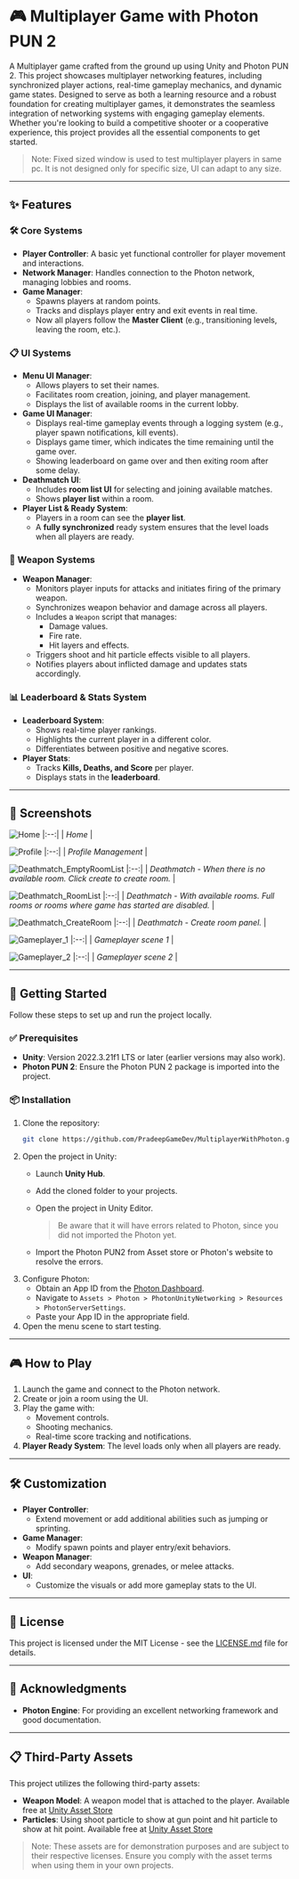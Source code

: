 # 🎮 Multiplayer Game with Photon PUN 2

A Multiplayer game crafted from the ground up using Unity and Photon PUN 2. This project showcases multiplayer networking features, including synchronized player actions, real-time gameplay mechanics, and dynamic game states. Designed to serve as both a learning resource and a robust foundation for creating multiplayer games, it demonstrates the seamless integration of networking systems with engaging gameplay elements. Whether you're looking to build a competitive shooter or a cooperative experience, this project provides all the essential components to get started.

> Note: Fixed sized window is used to test multiplayer players in same pc. It is not designed only for specific size, UI can adapt to any size.

---

## ✨ Features

### 🛠 Core Systems
- **Player Controller**: A basic yet functional controller for player movement and interactions.
- **Network Manager**: Handles connection to the Photon network, managing lobbies and rooms.
- **Game Manager**: 
  - Spawns players at random points.
  - Tracks and displays player entry and exit events in real time.
  - Now all players follow the **Master Client** (e.g., transitioning levels, leaving the room, etc.).

### 📋 UI Systems
- **Menu UI Manager**:
  - Allows players to set their names.
  - Facilitates room creation, joining, and player management.
  - Displays the list of available rooms in the current lobby.
- **Game UI Manager**:
  - Displays real-time gameplay events through a logging system (e.g., player spawn notifications, kill events).
  - Displays game timer, which indicates the time remaining until the game over.
  - Showing leaderboard on game over and then exiting room after some delay.
- **Deathmatch UI**:
  - Includes **room list UI** for selecting and joining available matches.
  - Shows **player list** within a room.
- **Player List & Ready System**:
  - Players in a room can see the **player list**.
  - A **fully synchronized** ready system ensures that the level loads when all players are ready.

### 🔫 Weapon Systems
- **Weapon Manager**:
  - Monitors player inputs for attacks and initiates firing of the primary weapon.
  - Synchronizes weapon behavior and damage across all players.
  - Includes a `Weapon` script that manages:
    - Damage values.
    - Fire rate.
    - Hit layers and effects.
  - Triggers shoot and hit particle effects visible to all players.
  - Notifies players about inflicted damage and updates stats accordingly.

### 📊 Leaderboard & Stats System
- **Leaderboard System**:
  - Shows real-time player rankings.
  - Highlights the current player in a different color.
  - Differentiates between positive and negative scores.
- **Player Stats**:
  - Tracks **Kills, Deaths, and Score** per player.
  - Displays stats in the **leaderboard**.

---

## 📸 Screenshots

![Home](https://static.wixstatic.com/media/27da3d_cf75db43ab5e4a578e061ae5eebdfe5a~mv2.png)
|:--:| 
| *Home* |

![Profile](https://static.wixstatic.com/media/27da3d_0311f839c3cc43c2903db5c0034d7644~mv2.png)
|:--:| 
| *Profile Management* |

![Deathmatch_EmptyRoomList](https://static.wixstatic.com/media/27da3d_ad4424667b054079a320b8834057a3ed~mv2.png)
|:--:| 
| *Deathmatch - When there is no available room. Click create to create room.* |

![Deathmatch_RoomList](https://static.wixstatic.com/media/27da3d_127ae79de5e14321bf04fb1698e0754a~mv2.png)
|:--:| 
| *Deathmatch - With available rooms. Full rooms or rooms where game has started are disabled.* |

![Deathmatch_CreateRoom](https://static.wixstatic.com/media/27da3d_c712064d7d5f4368a7fafac4732711c3~mv2.png)
|:--:| 
| *Deathmatch - Create room panel.* |

![Gameplayer_1](https://static.wixstatic.com/media/27da3d_903729633b7b4ee18f69a56b9fa703b3~mv2.png)
|:--:| 
| *Gameplayer scene 1* |

![Gameplayer_2](https://static.wixstatic.com/media/27da3d_9add61329991473eb9b7cb66a35b9a6c~mv2.png)
|:--:| 
| *Gameplayer scene 2* |


---

## 🚀 Getting Started

Follow these steps to set up and run the project locally.

### ✅ Prerequisites
- **Unity**: Version 2022.3.21f1 LTS or later (earlier versions may also work).
- **Photon PUN 2**: Ensure the Photon PUN 2 package is imported into the project.

### 📦 Installation
1. Clone the repository:
   ```bash
   git clone https://github.com/PradeepGameDev/MultiplayerWithPhoton.git
   ```
2. Open the project in Unity:
   - Launch **Unity Hub**.
   - Add the cloned folder to your projects.
   - Open the project in Unity Editor.

     > Be aware that it will have errors related to Photon, since you did not imported the Photon yet.
   - Import the Photon PUN2 from Asset store or Photon's website to resolve the errors.
3. Configure Photon:
   - Obtain an App ID from the [Photon Dashboard](https://dashboard.photonengine.com/).
   - Navigate to `Assets > Photon > PhotonUnityNetworking > Resources > PhotonServerSettings`.
   - Paste your App ID in the appropriate field.
4. Open the menu scene to start testing.

---

## 🎮 How to Play
1. Launch the game and connect to the Photon network.
2. Create or join a room using the UI.
3. Play the game with:
   - Movement controls.
   - Shooting mechanics.
   - Real-time score tracking and notifications.
4. **Player Ready System**: The level loads only when all players are ready.

---

## 🛠 Customization
- **Player Controller**:
  - Extend movement or add additional abilities such as jumping or sprinting.
- **Game Manager**:
  - Modify spawn points and player entry/exit behaviors.
- **Weapon Manager**:
  - Add secondary weapons, grenades, or melee attacks.
- **UI**:
  - Customize the visuals or add more gameplay stats to the UI.

---

## 📜 License

This project is licensed under the MIT License - see the [LICENSE.md](LICENSE.md) file for details.

---

## 🌟 Acknowledgments
- **Photon Engine**: For providing an excellent networking framework and good documentation.

---

## 📋 Third-Party Assets
This project utilizes the following third-party assets:
- **Weapon Model**: A weapon model that is attached to the player. Available free at [Unity Asset Store](https://assetstore.unity.com/packages/3d/props/guns/low-poly-fps-weapons-lite-245929) 
- **Particles**: Using shoot particle to show at gun point and hit particle to show at hit point. Available free at [Unity Asset Store](https://assetstore.unity.com/packages/vfx/particles/cartoon-fx-remaster-free-109565)

> Note: These assets are for demonstration purposes and are subject to their respective licenses. Ensure you comply with the asset terms when using them in your own projects.
